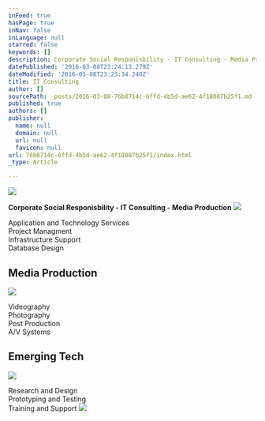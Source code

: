 ```yaml
---
inFeed: true
hasPage: true
inNav: false
inLanguage: null
starred: false
keywords: []
description: Corporate Social Responisbility - IT Consulting - Media Production
datePublished: '2016-03-08T23:24:13.279Z'
dateModified: '2016-03-08T23:23:34.240Z'
title: IT Consulting
author: []
sourcePath: _posts/2016-03-08-76b8714c-6ffd-4b5d-ae62-4f18087b25f1.md
published: true
authors: []
publisher:
  name: null
  domain: null
  url: null
  favicon: null
url: 76b8714c-6ffd-4b5d-ae62-4f18087b25f1/index.html
_type: Article

---
```

![](https://the-grid-user-content.s3-us-west-2.amazonaws.com/cf74ccc5-2189-4e4d-9b25-47de60063ca6.png)

**Corporate Social Responisbility - IT Consulting - Media Production**
![](https://the-grid-user-content.s3-us-west-2.amazonaws.com/d5b7943e-db24-47dc-b1e5-028e2617d9f6.jpg)

Application and Technology Services  
Project Managment  
Infrastructure Support  
Database Design

## Media Production
![](https://the-grid-user-content.s3-us-west-2.amazonaws.com/ab4d7d9a-69ba-41dc-9ca8-688009ca5e47.jpg)

Videography  
Photography  
Post Production  
A/V Systems

## Emerging Tech
![](https://the-grid-user-content.s3-us-west-2.amazonaws.com/81c110e2-78bd-40d0-946e-2650504cbebc.png)

Research and Design  
Prototyping and Testing  
Training and Support
![](https://the-grid-user-content.s3-us-west-2.amazonaws.com/9c7cef85-e01c-4d86-8ad0-1b4f36b78970.jpg)